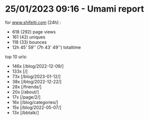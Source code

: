 # 25/01/2023 09:16 - Umami report
for www.shifeiti.com [24h] :

 - 618 (292) page views
 - 161 (42) uniques
 - 118 (33) bounces
 - 12h 45' 59'' (7h 43' 49'') totaltime


top 10 urls:
 - 146x [/blog/2022-12-09/]
 - 133x [/]
 - 73x [/blog/2023-01-12/]
 - 38x [/blog/2022-12-22/]
 - 28x [/friends/]
 - 20x [/about/]
 - 17x [/page/2/]
 - 16x [/blog/categories/]
 - 15x [/blog/2022-05-07/]
 - 13x [/bbtalk/]


